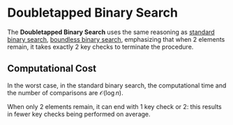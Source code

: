 # Doubletapped Binary Search


The **Doubletapped Binary Search** uses the same reasoning as [standard binary search](../standard_binary_search), [boundless binary search](../boundless_binary_search), emphasizing that when $2$ elements remain, it takes exactly $2$ key checks to terminate the procedure.


## Computational Cost

In the worst case, in the standard binary search, the computational time and the number of comparisons are $\mathcal{O}{\left(\log{n}\right)}$.

When only $2$ elements remain, it can end with $1$ key check or $2$: this results in fewer key checks being performed on average.